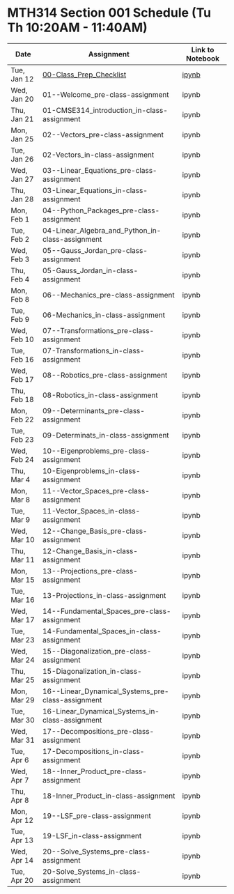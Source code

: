 # MTH314 Section 001 Schedule (Tu Th 10:20AM - 11:40AM)

| Date | Assignment | Link to Notebook |
|------|------------|------------------|
| Tue, Jan 12 | [00-Class_Prep_Checklist](00-Class_Prep_Checklist.html) | [ipynb](00-Class_Prep_Checklist.ipynb) |
| Wed, Jan 20 | 01--Welcome_pre-class-assignment | ipynb | 
| Thu, Jan 21 | 01-CMSE314_introduction_in-class-assignment | ipynb | 
| Mon, Jan 25 | 02--Vectors_pre-class-assignment | ipynb | 
| Tue, Jan 26 | 02-Vectors_in-class-assignment | ipynb | 
| Wed, Jan 27 | 03--Linear_Equations_pre-class-assignment | ipynb | 
| Thu, Jan 28 | 03-Linear_Equations_in-class-assignment | ipynb | 
| Mon, Feb 1 | 04--Python_Packages_pre-class-assignment | ipynb | 
| Tue, Feb 2 | 04-Linear_Algebra_and_Python_in-class-assignment | ipynb | 
| Wed, Feb 3 | 05--Gauss_Jordan_pre-class-assignment | ipynb | 
| Thu, Feb 4 | 05-Gauss_Jordan_in-class-assignment | ipynb | 
| Mon, Feb 8 | 06--Mechanics_pre-class-assignment | ipynb | 
| Tue, Feb 9 | 06-Mechanics_in-class-assignment | ipynb | 
| Wed, Feb 10 | 07--Transformations_pre-class-assignment | ipynb | 
| Tue, Feb 16 | 07-Transformations_in-class-assignment | ipynb | 
| Wed, Feb 17 | 08--Robotics_pre-class-assignment | ipynb | 
| Thu, Feb 18 | 08-Robotics_in-class-assignment | ipynb | 
| Mon, Feb 22 | 09--Determinants_pre-class-assignment | ipynb | 
| Tue, Feb 23 | 09-Determinats_in-class-assignment | ipynb | 
| Wed, Feb 24 | 10--Eigenproblems_pre-class-assignment | ipynb | 
| Thu, Mar 4 | 10-Eigenproblems_in-class-assignment | ipynb | 
| Mon, Mar 8 | 11--Vector_Spaces_pre-class-assignment | ipynb | 
| Tue, Mar 9 | 11-Vector_Spaces_in-class-assignment | ipynb | 
| Wed, Mar 10 | 12--Change_Basis_pre-class-assignment | ipynb | 
| Thu, Mar 11 | 12-Change_Basis_in-class-assignment | ipynb | 
| Mon, Mar 15 | 13--Projections_pre-class-assignment | ipynb | 
| Tue, Mar 16 | 13-Projections_in-class-assignment | ipynb | 
| Wed, Mar 17 | 14--Fundamental_Spaces_pre-class-assignment | ipynb | 
| Tue, Mar 23 | 14-Fundamental_Spaces_in-class-assignment | ipynb | 
| Wed, Mar 24 | 15--Diagonalization_pre-class-assignment | ipynb | 
| Thu, Mar 25 | 15-Diagonalization_in-class-assignment | ipynb | 
| Mon, Mar 29 | 16--Linear_Dynamical_Systems_pre-class-assignment | ipynb | 
| Tue, Mar 30 | 16-Linear_Dynamical_Systems_in-class-assignment | ipynb | 
| Wed, Mar 31 | 17--Decompositions_pre-class-assignment | ipynb | 
| Tue, Apr 6 | 17-Decompositions_in-class-assignment | ipynb | 
| Wed, Apr 7 | 18--Inner_Product_pre-class-assignment | ipynb | 
| Thu, Apr 8 | 18-Inner_Product_in-class-assignment | ipynb | 
| Mon, Apr 12 | 19--LSF_pre-class-assignment | ipynb | 
| Tue, Apr 13 | 19-LSF_in-class-assignment | ipynb | 
| Wed, Apr 14 | 20--Solve_Systems_pre-class-assignment | ipynb | 
| Tue, Apr 20 | 20-Solve_Systems_in-class-assignment | ipynb | 
